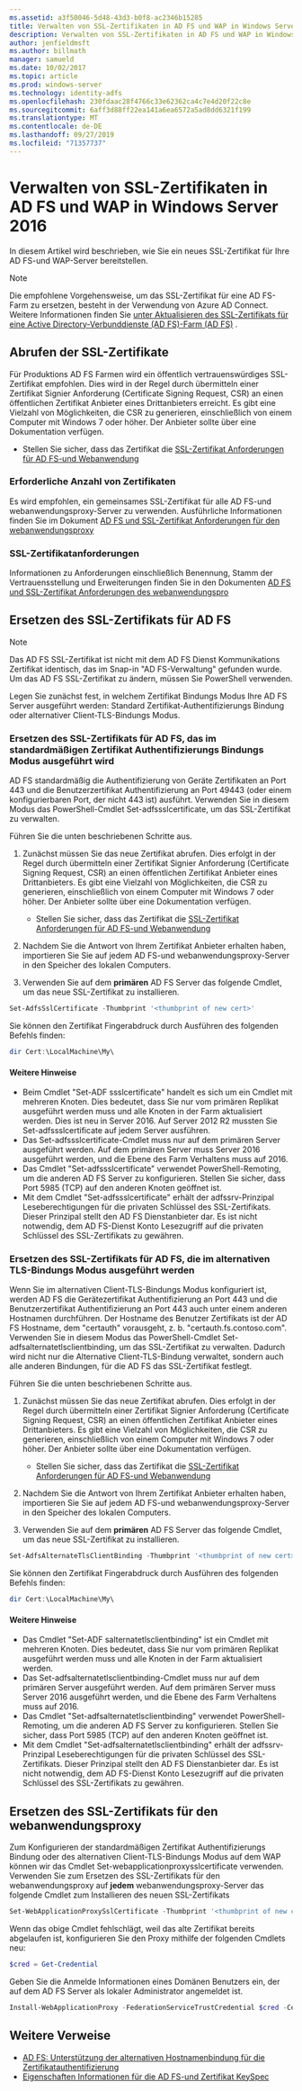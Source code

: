 ```yaml
---
ms.assetid: a3f50046-5d48-43d3-b0f8-ac2346b15285
title: Verwalten von SSL-Zertifikaten in AD FS und WAP in Windows Server 2016
description: Verwalten von SSL-Zertifikaten in AD FS und WAP in Windows Server 2016
author: jenfieldmsft
ms.author: billmath
manager: samueld
ms.date: 10/02/2017
ms.topic: article
ms.prod: windows-server
ms.technology: identity-adfs
ms.openlocfilehash: 230fdaac28f4766c33e62362ca4c7e4d20f22c8e
ms.sourcegitcommit: 6aff3d88ff22ea141a6ea6572a5ad8dd6321f199
ms.translationtype: MT
ms.contentlocale: de-DE
ms.lasthandoff: 09/27/2019
ms.locfileid: "71357737"
---
```

# <a name="managing-ssl-certificates-in-ad-fs-and-wap-in-windows-server-2016"></a>Verwalten von SSL-Zertifikaten in AD FS und WAP in Windows Server 2016



In diesem Artikel wird beschrieben, wie Sie ein neues SSL-Zertifikat für Ihre AD FS-und WAP-Server bereitstellen.

>[!NOTE]
>Die empfohlene Vorgehensweise, um das SSL-Zertifikat für eine AD FS-Farm zu ersetzen, besteht in der Verwendung von Azure AD Connect.  Weitere Informationen finden Sie [unter Aktualisieren des SSL-Zertifikats für eine Active Directory-Verbunddienste (AD FS)-Farm (AD FS)](https://docs.microsoft.com/azure/active-directory/connect/active-directory-aadconnectfed-ssl-update) .

## <a name="obtaining-your-ssl-certificates"></a>Abrufen der SSL-Zertifikate
Für Produktions AD FS Farmen wird ein öffentlich vertrauenswürdiges SSL-Zertifikat empfohlen. Dies wird in der Regel durch übermitteln einer Zertifikat Signier Anforderung (Certificate Signing Request, CSR) an einen öffentlichen Zertifikat Anbieter eines Drittanbieters erreicht. Es gibt eine Vielzahl von Möglichkeiten, die CSR zu generieren, einschließlich von einem Computer mit Windows 7 oder höher. Der Anbieter sollte über eine Dokumentation verfügen.

- Stellen Sie sicher, dass das Zertifikat die [SSL-Zertifikat Anforderungen für AD FS-und Webanwendung](https://technet.microsoft.com/windows-server-docs/identity/ad-fs/overview/AD-FS-2016-Requirements#BKMK_1)

### <a name="how-many-certificates-are-needed"></a>Erforderliche Anzahl von Zertifikaten
Es wird empfohlen, ein gemeinsames SSL-Zertifikat für alle AD FS-und webanwendungsproxy-Server zu verwenden. Ausführliche Informationen finden Sie im Dokument [AD FS und SSL-Zertifikat Anforderungen für den webanwendungsproxy](https://technet.microsoft.com/windows-server-docs/identity/ad-fs/overview/AD-FS-2016-Requirements#BKMK_1)

### <a name="ssl-certificate-requirements"></a>SSL-Zertifikatanforderungen
Informationen zu Anforderungen einschließlich Benennung, Stamm der Vertrauensstellung und Erweiterungen finden Sie in den Dokumenten [AD FS und SSL-Zertifikat Anforderungen des webanwendungspro](https://technet.microsoft.com/windows-server-docs/identity/ad-fs/overview/AD-FS-2016-Requirements#BKMK_1)

## <a name="replacing-the-ssl-certificate-for-ad-fs"></a>Ersetzen des SSL-Zertifikats für AD FS
> [!NOTE]
> Das AD FS SSL-Zertifikat ist nicht mit dem AD FS Dienst Kommunikations Zertifikat identisch, das im Snap-in "AD FS-Verwaltung" gefunden wurde. Um das AD FS SSL-Zertifikat zu ändern, müssen Sie PowerShell verwenden.

Legen Sie zunächst fest, in welchem Zertifikat Bindungs Modus Ihre AD FS Server ausgeführt werden: Standard Zertifikat-Authentifizierungs Bindung oder alternativer Client-TLS-Bindungs Modus.

### <a name="replacing-the-ssl-certificate-for-ad-fs-running-in-default-certificate-authentication-binding-mode"></a>Ersetzen des SSL-Zertifikats für AD FS, das im standardmäßigen Zertifikat Authentifizierungs Bindungs Modus ausgeführt wird
AD FS standardmäßig die Authentifizierung von Geräte Zertifikaten an Port 443 und die Benutzerzertifikat Authentifizierung an Port 49443 (oder einem konfigurierbaren Port, der nicht 443 ist) ausführt.
Verwenden Sie in diesem Modus das PowerShell-Cmdlet Set-adfssslcertificate, um das SSL-Zertifikat zu verwalten.

Führen Sie die unten beschriebenen Schritte aus.

1. Zunächst müssen Sie das neue Zertifikat abrufen. Dies erfolgt in der Regel durch übermitteln einer Zertifikat Signier Anforderung (Certificate Signing Request, CSR) an einen öffentlichen Zertifikat Anbieter eines Drittanbieters. Es gibt eine Vielzahl von Möglichkeiten, die CSR zu generieren, einschließlich von einem Computer mit Windows 7 oder höher. Der Anbieter sollte über eine Dokumentation verfügen.

    * Stellen Sie sicher, dass das Zertifikat die [SSL-Zertifikat Anforderungen für AD FS-und Webanwendung](https://technet.microsoft.com/windows-server-docs/identity/ad-fs/overview/AD-FS-2016-Requirements#BKMK_1)

1. Nachdem Sie die Antwort von Ihrem Zertifikat Anbieter erhalten haben, importieren Sie Sie auf jedem AD FS-und webanwendungsproxy-Server in den Speicher des lokalen Computers.

1. Verwenden Sie auf dem **primären** AD FS Server das folgende Cmdlet, um das neue SSL-Zertifikat zu installieren.

```powershell
Set-AdfsSslCertificate -Thumbprint '<thumbprint of new cert>'
```

Sie können den Zertifikat Fingerabdruck durch Ausführen des folgenden Befehls finden:

```powershell
dir Cert:\LocalMachine\My\
```

#### <a name="additional-notes"></a>Weitere Hinweise

* Beim Cmdlet "Set-ADF ssslcertificate" handelt es sich um ein Cmdlet mit mehreren Knoten. Dies bedeutet, dass Sie nur vom primären Replikat ausgeführt werden muss und alle Knoten in der Farm aktualisiert werden. Dies ist neu in Server 2016. Auf Server 2012 R2 mussten Sie Set-adfssslcertificate auf jedem Server ausführen.
* Das Set-adfssslcertificate-Cmdlet muss nur auf dem primären Server ausgeführt werden. Auf dem primären Server muss Server 2016 ausgeführt werden, und die Ebene des Farm Verhaltens muss auf 2016.
* Das Cmdlet "Set-adfssslcertificate" verwendet PowerShell-Remoting, um die anderen AD FS Server zu konfigurieren. Stellen Sie sicher, dass Port 5985 (TCP) auf den anderen Knoten geöffnet ist.
* Mit dem Cmdlet "Set-adfssslcertificate" erhält der adfssrv-Prinzipal Leseberechtigungen für die privaten Schlüssel des SSL-Zertifikats. Dieser Prinzipal stellt den AD FS Dienstanbieter dar. Es ist nicht notwendig, dem AD FS-Dienst Konto Lesezugriff auf die privaten Schlüssel des SSL-Zertifikats zu gewähren.

### <a name="replacing-the-ssl-certificate-for-ad-fs-running-in-alternate-tls-binding-mode"></a>Ersetzen des SSL-Zertifikats für AD FS, die im alternativen TLS-Bindungs Modus ausgeführt werden
Wenn Sie im alternativen Client-TLS-Bindungs Modus konfiguriert ist, werden AD FS die Gerätezertifikat Authentifizierung an Port 443 und die Benutzerzertifikat Authentifizierung an Port 443 auch unter einem anderen Hostnamen durchführen. Der Hostname des Benutzer Zertifikats ist der AD FS Hostname, dem "certauth" vorausgeht, z. b. "certauth.fs.contoso.com".
Verwenden Sie in diesem Modus das PowerShell-Cmdlet Set-adfsalternatetlsclientbinding, um das SSL-Zertifikat zu verwalten. Dadurch wird nicht nur die Alternative Client-TLS-Bindung verwaltet, sondern auch alle anderen Bindungen, für die AD FS das SSL-Zertifikat festlegt.

Führen Sie die unten beschriebenen Schritte aus.

1. Zunächst müssen Sie das neue Zertifikat abrufen. Dies erfolgt in der Regel durch übermitteln einer Zertifikat Signier Anforderung (Certificate Signing Request, CSR) an einen öffentlichen Zertifikat Anbieter eines Drittanbieters. Es gibt eine Vielzahl von Möglichkeiten, die CSR zu generieren, einschließlich von einem Computer mit Windows 7 oder höher. Der Anbieter sollte über eine Dokumentation verfügen.

    * Stellen Sie sicher, dass das Zertifikat die [SSL-Zertifikat Anforderungen für AD FS-und Webanwendung](https://technet.microsoft.com/windows-server-docs/identity/ad-fs/overview/AD-FS-2016-Requirements#BKMK_1)

1. Nachdem Sie die Antwort von Ihrem Zertifikat Anbieter erhalten haben, importieren Sie Sie auf jedem AD FS-und webanwendungsproxy-Server in den Speicher des lokalen Computers.

1. Verwenden Sie auf dem **primären** AD FS Server das folgende Cmdlet, um das neue SSL-Zertifikat zu installieren.

```powershell
Set-AdfsAlternateTlsClientBinding -Thumbprint '<thumbprint of new cert>'
```

Sie können den Zertifikat Fingerabdruck durch Ausführen des folgenden Befehls finden:

```powershell
dir Cert:\LocalMachine\My\
```

#### <a name="additional-notes"></a>Weitere Hinweise

* Das Cmdlet "Set-ADF salternatetlsclientbinding" ist ein Cmdlet mit mehreren Knoten. Dies bedeutet, dass Sie nur vom primären Replikat ausgeführt werden muss und alle Knoten in der Farm aktualisiert werden.
* Das Set-adfsalternatetlsclientbinding-Cmdlet muss nur auf dem primären Server ausgeführt werden. Auf dem primären Server muss Server 2016 ausgeführt werden, und die Ebene des Farm Verhaltens muss auf 2016.
* Das Cmdlet "Set-adfsalternatetlsclientbinding" verwendet PowerShell-Remoting, um die anderen AD FS Server zu konfigurieren. Stellen Sie sicher, dass Port 5985 (TCP) auf den anderen Knoten geöffnet ist.
* Mit dem Cmdlet "Set-adfsalternatetlsclientbinding" erhält der adfssrv-Prinzipal Leseberechtigungen für die privaten Schlüssel des SSL-Zertifikats. Dieser Prinzipal stellt den AD FS Dienstanbieter dar. Es ist nicht notwendig, dem AD FS-Dienst Konto Lesezugriff auf die privaten Schlüssel des SSL-Zertifikats zu gewähren.

## <a name="replacing-the-ssl-certificate-for-the-web-application-proxy"></a>Ersetzen des SSL-Zertifikats für den webanwendungsproxy
Zum Konfigurieren der standardmäßigen Zertifikat Authentifizierungs Bindung oder des alternativen Client-TLS-Bindungs Modus auf dem WAP können wir das Cmdlet Set-webapplicationproxysslcertificate verwenden.
Verwenden Sie zum Ersetzen des SSL-Zertifikats für den webanwendungsproxy auf **jedem** webanwendungsproxy-Server das folgende Cmdlet zum Installieren des neuen SSL-Zertifikats

```powershell
Set-WebApplicationProxySslCertificate -Thumbprint '<thumbprint of new cert>'
```

Wenn das obige Cmdlet fehlschlägt, weil das alte Zertifikat bereits abgelaufen ist, konfigurieren Sie den Proxy mithilfe der folgenden Cmdlets neu:

```powershell
$cred = Get-Credential
```

Geben Sie die Anmelde Informationen eines Domänen Benutzers ein, der auf dem AD FS Server als lokaler Administrator angemeldet ist.

```powershell
Install-WebApplicationProxy -FederationServiceTrustCredential $cred -CertificateThumbprint '<thumbprint of new cert>' -FederationServiceName 'fs.contoso.com'
```

## <a name="additional-references"></a>Weitere Verweise  
* [AD FS: Unterstützung der alternativen Hostnamenbindung für die Zertifikatauthentifizierung](../operations/AD-FS-support-for-alternate-hostname-binding-for-certificate-authentication.md)
* [Eigenschaften Informationen für die AD FS-und Zertifikat KeySpec](../technical-reference/AD-FS-and-KeySpec-Property.md)
